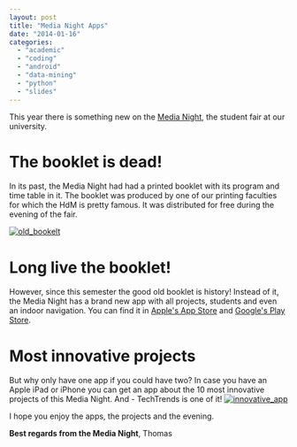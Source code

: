 ```yaml
---
layout: post
title: "Media Night Apps"
date: "2014-01-16"
categories: 
  - "academic"
  - "coding"
  - "android"
  - "data-mining"
  - "python"
  - "slides"
---
```


This year there is something new on the [Media Night](http://www.hdm-stuttgart.de/medianight), the student fair at our university.

# The booklet is dead!

In its past, the Media Night had had a printed booklet with its program and time table in it. The booklet was produced by one of our printing faculties for which the HdM is pretty famous. It was distributed for free during the evening of the fair.

[![old_bookelt](images/old_bookelt-e1390945314990.png)](http://tuhrig.de/wp-content/uploads/2014/01/old_bookelt-e1390945314990.png)

# Long live the booklet!

However, since this semester the good old booklet is history! Instead of it, the Media Night has a brand new app with all projects, students and even an indoor navigation. You can find it in [Apple's App Store](https://itunes.apple.com/de/app/medianight/id781426390?mt=8) and [Google's Play Store](https://play.google.com/store/apps/details?id=de.hdm.medianightapp&hl=de).

# Most innovative projects

But why only have one app if you could have two? In case you have an Apple iPad or iPhone you can get an app about the 10 most innovative projects of this Media Night. And - TechTrends is one of it! [![innovative_app](images/innovative_app-e1390945396460.png)](http://tuhrig.de/wp-content/uploads/2014/01/innovative_app-e1390945396460.png)

I hope you enjoy the apps, the projects and the evening.

**Best regards from the Media Night**, Thomas
